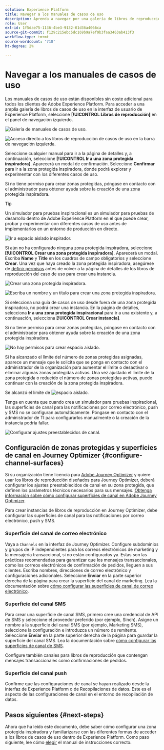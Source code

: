 ```yaml
---
solution: Experience Platform
title: Navegar a los manuales de casos de uso
description: Aprenda a navegar por una galería de libros de reproducción y a empezar con una zona protegida inspiradora.
role: User
exl-id: 1f5dae75-1136-4be3-9132-01d36a4066ca
source-git-commit: f129c215ebc5dc169b9a7ef9b3faa3463ab413f3
workflow-type: tm+mt
source-wordcount: '718'
ht-degree: 2%

---
```


# Navegar a los manuales de casos de uso

Los manuales de casos de uso están disponibles sin coste adicional para todos los clientes de Adobe Experience Platform. Para acceder a una amplia galería de libros de casos de uso en la interfaz de usuario de Experience Platform, seleccione **[!UICONTROL Libros de reproducción]** en el panel de navegación izquierdo.

![Galería de manuales de casos de uso.](/help/use-case-playbooks/assets/playbooks/discover/playbooks-gallery.png)

![Acceso directo a los libros de reproducción de casos de uso en la barra de navegación izquierda.](/help/use-case-playbooks/assets/playbooks/discover/left-nav-playbooks.png)

Seleccione cualquier manual para ir a la página de detalles y, a continuación, seleccione **[!UICONTROL Ir a una zona protegida inspiradora]**. Aparecerá un modal de confirmación. Seleccione **Confirmar** para ir a la zona protegida inspiradora, donde podrá explorar y experimentar con los diferentes casos de uso.

Si no tiene permiso para crear zonas protegidas, póngase en contacto con el administrador para obtener ayuda sobre la creación de una zona protegida inspiradora.

>[!TIP]
>
>Un simulador para pruebas inspiracional es un simulador para pruebas de desarrollo dentro de Adobe Experience Platform en el que puede crear, probar y experimentar con diferentes casos de uso antes de implementarlos en un entorno de producción en directo.

![Ir a espacio aislado inspirador.](/help/use-case-playbooks/assets/playbooks/discover/inspirational-sandbox.png)

Si aún no ha configurado ninguna zona protegida inspiradora, seleccione **[!UICONTROL Crear una zona protegida inspiradora]**. Aparecerá un modal. Escriba **Name** y **Title** en los cuadros de campo obligatorios y seleccione **Crear**. Una vez que haya creado la zona protegida inspiradora, asegúrese de [definir permisos](/help/access-control/home.md) antes de volver a la página de detalles de los libros de reproducción del caso de uso para crear una instancia.

![Crear una zona protegida inspiradora.](/help/use-case-playbooks/assets/playbooks/discover/create-inspirational-sandbox.png)

![Escriba un nombre y un título para crear una zona protegida inspiradora.](/help/use-case-playbooks/assets/playbooks/discover/create-inspirational-sandbox-modal.png)

Si selecciona una guía de casos de uso desde fuera de una zona protegida inspiradora, no podrá crear una instancia. En la página de detalles, selecciona **Ir a una zona protegida inspiracional** para ir a una existente y, a continuación, selecciona **[!UICONTROL Crear instancia]**.

Si no tiene permiso para crear zonas protegidas, póngase en contacto con el administrador para obtener ayuda sobre la creación de una zona protegida inspiradora.

![No hay permisos para crear espacio aislado.](/help/use-case-playbooks/assets/playbooks/discover/no-permissions-to-create-sandbox.png)

Si ha alcanzado el límite del número de zonas protegidas asignadas, aparece un mensaje que le solicita que se ponga en contacto con el administrador de la organización para aumentar el límite o desactivar o eliminar algunas zonas protegidas activas. Una vez ajustado el límite de la zona protegida o reducido el número de zonas protegidas activas, puede continuar con la creación de la zona protegida inspiradora.

Se alcanzó el límite de ![espacio aislado.](/help/use-case-playbooks/assets/playbooks/discover/sandbox-limit-reached.png)

Tenga en cuenta que cuando crea un simulador para pruebas inspiracional, las superficies de canal para las notificaciones por correo electrónico, push y SMS no se configuran automáticamente. Póngase en contacto con el administrador de TI para configurarlos manualmente o la creación de la instancia podría fallar.

![Configurar ajustes preestablecidos de canal.](/help/use-case-playbooks/assets/playbooks/discover/configure-channel-presets.png)

## Configuración de zonas protegidas y superficies de canal en Journey Optimizer {#configure-channel-surfaces}

Si su organización tiene licencia para [Adobe Journey Optimizer](https://experienceleague.adobe.com/docs/journey-optimizer/using/ajo-home.html?lang=es) y quiere usar los libros de reproducción diseñados para Journey Optimizer, deberá configurar los ajustes preestablecidos de canal en su zona protegida, que definen los parámetros técnicos necesarios para sus mensajes. [Obtenga información sobre cómo configurar superficies de canal en Adobe Journey Optimizer](https://experienceleague.adobe.com/docs/journey-optimizer/using/configuration/channel-surfaces.html?lang=es).

Para crear instancias de libros de reproducción en Journey Optimizer, debe configurar las superficies de canal para las notificaciones por correo electrónico, push y SMS.

### Superficie del canal de correo electrónico

Vaya a `Channels` en la interfaz de Journey Optimizer. Configure subdominios y grupos de IP independientes para los correos electrónicos de marketing y la mensajería transaccional, si no están configurados ya. Estas son las prácticas recomendadas para garantizar que los mensajes transaccionales, como los correos electrónicos de confirmación de pedidos, lleguen a sus clientes. Escriba nombres, direcciones de correo electrónico y configuraciones adicionales. Seleccione **Enviar** en la parte superior derecha de la página para crear la superficie del canal de marketing. Lea la documentación sobre [cómo configurar las superficies de canal de correo electrónico](https://experienceleague.adobe.com/docs/journey-optimizer/using/email/configure-email/email-settings.html).

### Superficie del canal SMS

Para crear una superficie de canal SMS, primero cree una credencial de API de SMS y seleccione el proveedor preferido (por ejemplo, Sinch). Asigne un nombre a la superficie del canal SMS (por ejemplo, Marketing SMS), seleccione la configuración e introduzca un número de remitente. Seleccione **Enviar** en la parte superior derecha de la página para guardar la superficie del canal SMS. Lea la documentación sobre [cómo configurar las superficies de canal de SMS](https://experienceleague.adobe.com/docs/journey-optimizer/using/sms/sms-configuration.html?lang=es#message-preset-sms).

Configure también canales para libros de reproducción que contengan mensajes transaccionales como confirmaciones de pedidos.

### Superficie del canal push

Confirme que las configuraciones de canal se hayan realizado desde la interfaz de Experience Platform o de Recopilaciones de datos. Este es el aspecto de las configuraciones de canal en el entorno de recopilación de datos.

## Pasos siguientes {#next-steps}

Ahora que ha leído este documento, debe saber cómo configurar una zona protegida inspiradora y familiarizarse con las diferentes formas de acceder a los libros de casos de uso dentro de Experience Platform. Como paso siguiente, lee cómo [elegir](/help/use-case-playbooks/playbooks/choose.md) el manual de instrucciones correcto.
